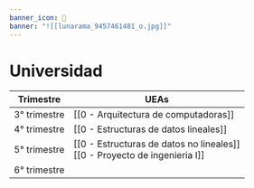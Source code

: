 ```yaml
---
banner_icon: 🏫
banner: "![[lunarama_9457461481_o.jpg]]"
---
```


# Universidad

| Trimestre    | UEAs                                                                           |
| ------------ | ------------------------------------------------------------------------------ |
| 3° trimestre | [[0 - Arquitectura de computadoras]]                                           |
| 4° trimestre | [[0 - Estructuras de datos lineales]]                                          |
| 5° trimestre | [[0 - Estructuras de datos no lineales]] <br> [[0 - Proyecto de ingenieria I]] |
| 6° trimestre             |                                                                                |


